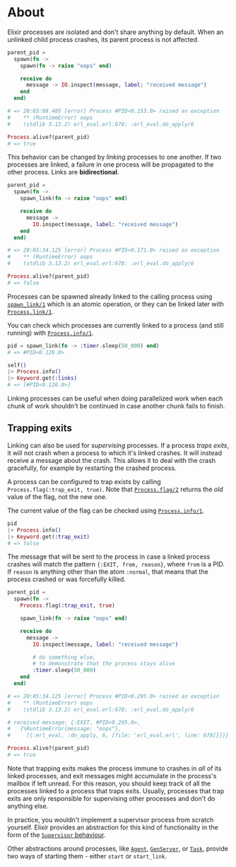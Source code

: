 # About

Elixir processes are isolated and don't share anything by default. When an unlinked child process crashes, its parent process is not affected.

```elixir
parent_pid =
  spawn(fn ->
    spawn(fn -> raise "oops" end)

    receive do
      message -> IO.inspect(message, label: "received message")
    end
  end)

# => 20:03:08.405 [error] Process #PID<0.153.0> raised an exception
#    ** (RuntimeError) oops
#    (stdlib 3.13.2) erl_eval.erl:678: :erl_eval.do_apply/6

Process.alive?(parent_pid)
# => true
```

This behavior can be changed by _linking_ processes to one another. If two processes are linked, a failure in one process will be propagated to the other process. Links are **bidirectional**.

```elixir
parent_pid =
  spawn(fn ->
    spawn_link(fn -> raise "oops" end)

    receive do
      message ->
        IO.inspect(message, label: "received message")
    end
  end)

# => 20:05:34.125 [error] Process #PID<0.171.0> raised an exception
#    ** (RuntimeError) oops
#    (stdlib 3.13.2) erl_eval.erl:678: :erl_eval.do_apply/6

Process.alive?(parent_pid)
# => false
```

Processes can be spawned already linked to the calling process using [`spawn_link/1`][spawn-link] which is an atomic operation, or they can be linked later with [`Process.link/1`][process-link].

You can check which processes are currently linked to a process (and still running) with [`Process.info/1`][process-info].

```elixir
pid = spawn_link(fn -> :timer.sleep(50_000) end)
# => #PID<0.126.0>

self()
|> Process.info()
|> Keyword.get(:links)
# => [#PID<0.126.0>]
```

Linking processes can be useful when doing parallelized work when each chunk of work shouldn't be continued in case another chunk fails to finish.

## Trapping exits

Linking can also be used for _supervising_ processes. If a process _traps exits_, it will not crash when a process to which it's linked crashes. It will instead receive a message about the crash. This allows it to deal with the crash gracefully, for example by restarting the crashed process.

A process can be configured to trap exists by calling `Process.flag(:trap_exit, true)`. Note that [`Process.flag/2`][process-flag] returns the _old_ value of the flag, not the new one.

The current value of the flag can be checked using [`Process.info/1`][process-info].

```elixir
pid
|> Process.info()
|> Keyword.get(:trap_exit)
# => false
```

The message that will be sent to the process in case a linked process crashes will match the pattern `{:EXIT, from, reason}`, where `from` is a PID. If `reason` is anything other than the atom `:normal`, that means that the process crashed or was forcefully killed.

```elixir
parent_pid =
  spawn(fn ->
    Process.flag(:trap_exit, true)

    spawn_link(fn -> raise "oops" end)

    receive do
      message ->
        IO.inspect(message, label: "received message")

        # do something else,
        # to demonstrate that the process stays alive
        :timer.sleep(50_000)
    end
  end)

# => 20:05:34.125 [error] Process #PID<0.295.0> raised an exception
#    ** (RuntimeError) oops
#    (stdlib 3.13.2) erl_eval.erl:678: :erl_eval.do_apply/6

# received message: {:EXIT, #PID<0.295.0>,
#   {%RuntimeError{message: "oops"},
#     [{:erl_eval, :do_apply, 6, [file: 'erl_eval.erl', line: 678]}]}}

Process.alive?(parent_pid)
# => true
```

Note that trapping exits makes the process immune to crashes in _all_ of its linked processes, and exit messages might accumulate in the process's mailbox if left unread. For this reason, you should keep track of all the processes linked to a process that traps exits. Usually, processes that trap exits are only responsible for supervising other processes and don't do anything else.

In practice, you wouldn't implement a supervisor process from scratch yourself. Elixir provides an abstraction for this kind of functionality in the form of the [`Supervisor` behaviour][supervisor].

Other abstractions around processes, like [`Agent`][agent], [`GenServer`][genserver], or [`Task`][task], provide two ways of starting them - either `start` or `start_link`.

[proces-exit]: https://hexdocs.pm/elixir/Process.html#exit/2
[process-flag]: https://hexdocs.pm/elixir/Process.html#flag/2
[process-link]: https://hexdocs.pm/elixir/Process.html#link/1
[process-info]: https://hexdocs.pm/elixir/Process.html#info/1
[supervisor]: https://hexdocs.pm/elixir/Supervisor.html
[agent]: https://hexdocs.pm/elixir/Agent.html
[genserver]: https://hexdocs.pm/elixir/GenServer.html
[task]: https://hexdocs.pm/elixir/Task.html
[spawn-link]: https://hexdocs.pm/elixir/Kernel.html#spawn_link/1
